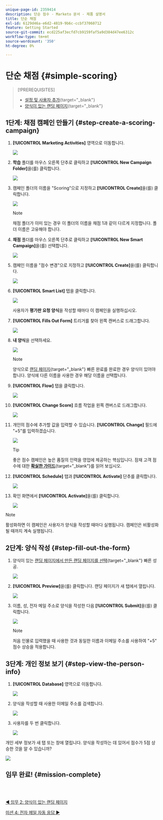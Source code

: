 ```yaml
---
unique-page-id: 2359414
description: 단순 점수 - Marketo 문서 - 제품 설명서
title: 단순 채점
exl-id: 6129d46a-e6d2-4819-9b6c-ccbf37060712
feature: Getting Started
source-git-commit: ecd225af3ecfd7cb9159faf5a9d384d47ee6312c
workflow-type: tm+mt
source-wordcount: '350'
ht-degree: 0%

---
```


# 단순 채점 {#simple-scoring}

>[!PREREQUISITES]
>
>* [설정 및 사용자 추가](/help/marketo/getting-started/quick-wins/get-set-up-and-add-a-person.md){target="_blank"}
>* [양식이 있는 랜딩 페이지](/help/marketo/getting-started/quick-wins/landing-page-with-a-form.md){target="_blank"}

## 1단계: 채점 캠페인 만들기 {#step-create-a-scoring-campaign}

1. **[!UICONTROL Marketing Activities]** 영역으로 이동합니다.

   ![](assets/simple-scoring-1.png)

1. **학습** 폴더를 마우스 오른쪽 단추로 클릭하고 **[!UICONTROL New Campaign Folder]**&#x200B;을(를) 클릭합니다.

   ![](assets/simple-scoring-2.png)

1. 캠페인 폴더의 이름을 &quot;Scoring&quot;으로 지정하고 **[!UICONTROL Create]**&#x200B;을(를) 클릭합니다.

   ![](assets/simple-scoring-3.png)

   >[!NOTE]
   >
   >채점 폴더가 이미 있는 경우 이 폴더의 이름을 채점 1과 같이 다르게 지정합니다. 폴더 이름은 고유해야 합니다.

1. **채점** 폴더를 마우스 오른쪽 단추로 클릭하고 **[!UICONTROL New Smart Campaign]**&#x200B;을(를) 선택합니다.

   ![](assets/simple-scoring-4.png)

1. 캠페인 이름을 &quot;점수 변경&quot;으로 지정하고 **[!UICONTROL Create]**&#x200B;을(를) 클릭합니다.

   ![](assets/simple-scoring-5.png)

1. **[!UICONTROL Smart List]** 탭을 클릭합니다.

   ![](assets/simple-scoring-6.png)

   사용자가 **평가판 요청 양식**&#x200B;을 작성할 때마다 이 캠페인을 실행하십시오.

1. **[!UICONTROL Fills Out Form]** 트리거를 찾아 왼쪽 캔버스로 드래그합니다.

   ![](assets/simple-scoring-7.png)

1. **내 양식**&#x200B;을 선택하세요.

   ![](assets/simple-scoring-8.png)

   >[!NOTE]
   >
   >양식으로 [랜딩 페이지](/help/marketo/getting-started/quick-wins/landing-page-with-a-form.md){target="_blank"} 빠른 완료를 완료한 경우 양식이 있어야 합니다. 양식에 다른 이름을 사용한 경우 해당 이름을 선택합니다.

1. **[!UICONTROL Flow]** 탭을 클릭합니다.

   ![](assets/simple-scoring-9.png)

1. **[!UICONTROL Change Score]** 흐름 작업을 왼쪽 캔버스로 드래그합니다.

   ![](assets/simple-scoring-10.png)

1. 개인의 점수에 추가할 값을 입력할 수 있습니다. **[!UICONTROL Change]** 필드에 &quot;+5&quot;를 입력하겠습니다.

   ![](assets/simple-scoring-11.png)

   >[!TIP]
   >
   >좋은 점수 캠페인은 높은 품질의 인력을 영업에 제공하는 핵심입니다. 잠재 고객 점수에 대한 [**확실한 가이드**](https://www.marketo.com/definitive-guides/lead-scoring/){target="_blank"}를 읽어 보십시오.

1. **[!UICONTROL Schedule]** 탭과 **[!UICONTROL Activate]** 단추를 클릭합니다.

   ![](assets/simple-scoring-12.png)

1. 확인 화면에서 **[!UICONTROL Activate]**&#x200B;을(를) 클릭합니다.

   ![](assets/simple-scoring-13.png)

>[!NOTE]
>
>활성화하면 이 캠페인은 사용자가 양식을 작성할 때마다 실행됩니다. 캠페인은 비활성화될 때까지 계속 실행됩니다.

## 2단계: 양식 작성 {#step-fill-out-the-form}

1. 양식이 있는 [랜딩 페이지에서 만든 랜딩 페이지를 선택](/help/marketo/getting-started/quick-wins/landing-page-with-a-form.md){target="_blank"} 빠른 성공.

   ![](assets/simple-scoring-14.png)

1. **[!UICONTROL Preview]**&#x200B;을(를) 클릭합니다. 랜딩 페이지가 새 탭에서 열립니다.

   ![](assets/simple-scoring-15.png)

1. 이름, 성, 전자 메일 주소로 양식을 작성한 다음 **[!UICONTROL Submit]**&#x200B;을(를) 클릭합니다.

   ![](assets/simple-scoring-16.png)

   >[!NOTE]
   >
   >처음 인물로 입력했을 때 사용한 것과 동일한 이름과 이메일 주소를 사용하여 &quot;+5&quot; 점수 상승을 적용합니다.

## 3단계: 개인 정보 보기 {#step-view-the-person-info}

1. **[!UICONTROL Database]** 영역으로 이동합니다.

   ![](assets/simple-scoring-17.png)

1. 양식을 작성할 때 사용한 이메일 주소를 검색합니다.

   ![](assets/simple-scoring-18.png)

1. 사용자를 두 번 클릭합니다.

   ![](assets/simple-scoring-19.png)

개인 세부 정보가 새 탭 또는 창에 열립니다. 양식을 작성하는 데 있어서 점수가 5점 상승한 것을 알 수 있습니까?

![](assets/simple-scoring-20.png)

## 임무 완료! {#mission-complete}

<br> 

[◄ 임무 2: 양식이 있는 랜딩 페이지](/help/marketo/getting-started/quick-wins/landing-page-with-a-form.md)

[미션 4: 전자 메일 자동 응답 ►](/help/marketo/getting-started/quick-wins/email-auto-response.md)
